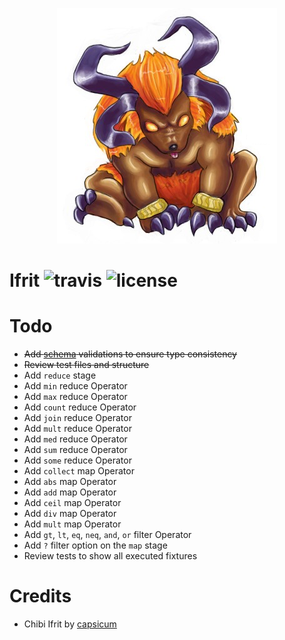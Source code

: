 <p align="center">
    <img src="./.github/ifrit.png">
</p>

Ifrit ![travis](https://travis-ci.org/KtorZ/ifrit.svg?style=flat-square) ![license](https://img.shields.io/badge/License-MPL_2.0-blue.svg?style=flat-square)
=========

# Todo

- ~~Add [schema](json-schema.org) validations to ensure type consistency~~
- ~~Review test files and structure~~
- Add `reduce` stage
- Add `min` reduce Operator
- Add `max` reduce Operator
- Add `count` reduce Operator
- Add `join` reduce Operator
- Add `mult` reduce Operator
- Add `med` reduce Operator
- Add `sum` reduce Operator
- Add `some` reduce Operator
- Add `collect` map Operator
- Add `abs` map Operator
- Add `add` map Operator
- Add `ceil` map Operator
- Add `div` map Operator
- Add `mult` map Operator
- Add `gt`, `lt`, `eq`, `neq`, `and`, `or` filter Operator
- Add `?` filter option on the `map` stage
- Review tests to show all executed fixtures

# Credits

- Chibi Ifrit by [capsicum](http://capsicum.deviantart.com/)
